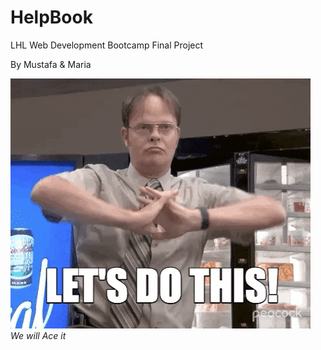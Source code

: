 # HelpBook

LHL Web Development Bootcamp Final Project

By Mustafa & Maria

!['Sample'](https://github.com/DrMustafaH/HelpBook/blob/main/docs/giphy.gif?raw=true")
_We will Ace it_
